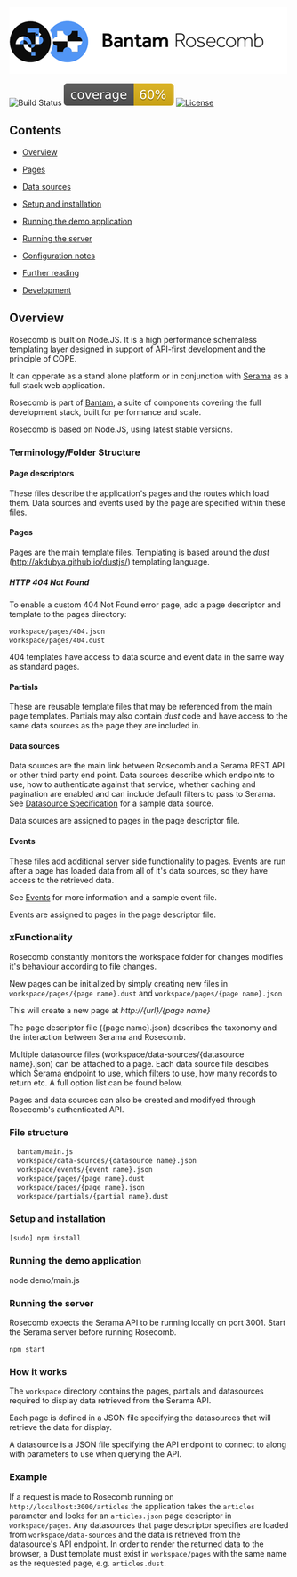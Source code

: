 ![Rosecomb](rosecomb.png)

![Build Status](http://img.shields.io/badge/Release-0.1.4_Beta-green.svg?style=flat-square)&nbsp;![Coverage](/docs/coverage.svg?raw=true)&nbsp;[![License](http://img.shields.io/:License-MIT-blue.svg?style=flat-square)](http://dadi.mit-license.org)

## Contents

* [Overview](#overview)
* [Pages](docs/page_specification.md) 
* [Data sources](docs/datasource_specification.md) 
* [Setup and installation](#setup-and-installation)
* [Running the demo application](#running-the-demo-application)
* [Running the server](#running-the-server)

* [Configuration notes](#configuration-notes)
* [Further reading](#further-reading)
* [Development](#development)


## Overview

Rosecomb is built on Node.JS. It is a high performance schemaless templating layer designed in support of API-first development and the principle of COPE.

It can opperate as a stand alone platform or in conjunction with [Serama](https://github.com/bantam-framework/serama) as a full stack web application.

Rosecomb is part of [Bantam](https://github.com/bantam-framework/), a suite of components covering the full development stack, built for performance and scale.

Rosecomb is based on Node.JS, using latest stable versions.

### Terminology/Folder Structure

#### Page descriptors
These files describe the application's pages and the routes which load them. Data sources and events used by the page are specified within these files.

#### Pages
Pages are the main template files. Templating is based around the *dust* (http://akdubya.github.io/dustjs/) templating language.

##### HTTP 404 Not Found
To enable a custom 404 Not Found error page, add a page descriptor and template to the pages directory:

```
workspace/pages/404.json
workspace/pages/404.dust
```

404 templates have access to data source and event data in the same way as standard pages. 


#### Partials
These are reusable template files that may be referenced from the main page templates. Partials may also contain *dust* code and have access to the same data sources as the page they are included in.

#### Data sources
Data sources are the main link between Rosecomb and a Serama REST API or other third party end point. Data sources describe which endpoints to use, how to authenticate against that service, whether caching and pagination are enabled and can include default filters to pass to Serama. See [Datasource Specification](datasource_specification.md) for a sample data source.

Data sources are assigned to pages in the page descriptor file.

#### Events
These files add additional server side functionality to pages. Events are run after a page has loaded data from all of it's data sources, so they have access to the retrieved data.

See [Events](events.md) for more information and a sample event file.

Events are assigned to pages in the page descriptor file.

### xFunctionality

Rosecomb constantly monitors the workspace folder for changes modifies it's behaviour according to file changes.

New pages can be initialized by simply creating new files in `workspace/pages/{page name}.dust` and `workspace/pages/{page name}.json`

This will create a new page at *http://{url}/{page name}*

    
The page descriptor file ({page name}.json) describes the taxonomy and the interaction between Serama and Rosecomb.

Multiple datasource files (workspace/data-sources/{datasource name}.json) can be attached to a page. Each data source file descibes which Serama endpoint to use, which filters to use, how many records to return etc. A full option list can be found below.

Pages and data sources can also be created and modifyed through Rosecomb's authenticated API.

### File structure
```  
  bantam/main.js
  workspace/data-sources/{datasource name}.json
  workspace/events/{event name}.json
  workspace/pages/{page name}.dust
  workspace/pages/{page name}.json
  workspace/partials/{partial name}.dust
```

### Setup and installation

	[sudo] npm install

### Running the demo application


  node demo/main.js


### Running the server

Rosecomb expects the Serama API to be running locally on port 3001. Start the Serama server before running Rosecomb.

	npm start


### How it works

The `workspace` directory contains the pages, partials and datasources required to display data retrieved from the Serama API.

Each page is defined in a JSON file specifying the datasources that will retrieve the data for display.

A datasource is a JSON file specifying the API endpoint to connect to along with parameters to use when querying the API.

### Example

If a request is made to Rosecomb running on `http://localhost:3000/articles` the application takes the `articles` parameter and looks for an `articles.json` page descriptor in `workspace/pages`. Any datasources that page descriptor specifies are loaded from `workspace/data-sources` and the data is retrieved from the datasource's API endpoint. In order to render the returned data to the browser, a Dust template must exist in `workspace/pages` with the same name as the requested page, e.g. `articles.dust`.
